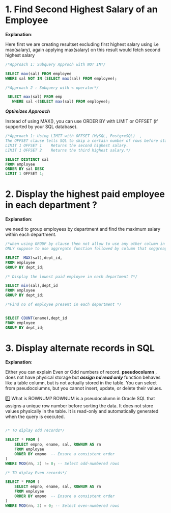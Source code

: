# 1.  Find Second Highest Salary of an Employee
**Explanation**:



Here first we are creating resultset  excluding first highest salary using i.e max(salary),
again applying max(salary) on this result would fetch second highest salary

```sql
/*Approach 1: Subquery Approch with NOT IN*/

SELECT max(sal) FROM employee
WHERE sal NOT IN (SELECT max(sal) FROM employee);

/*Approach 2 : Subquery with < operator*/

 SELECT max(sal) FROM emp
   WHERE sal <(SELECT max(sal) FROM employee);
 ```

***Optimizes Approach***

Instead of using MAX(), you can use ORDER BY with LIMIT or OFFSET (if supported by your SQL database).



```sql
/*Approach 1: Using LIMIT with OFFSET (MySQL, PostgreSQL)  ,
The OFFSET clause tells SQL to skip a certain number of rows before starting to return results.
LIMIT 1 OFFSET 1	Returns the second highest salary.
LIMIT 1 OFFSET 2	Returns the third highest salary.*/

SELECT DISTINCT sal 
FROM employee
ORDER BY sal DESC 
LIMIT 1 OFFSET 1;

```


# 2. Display the highest paid employee in each department ?

**Explanation**:

we need to group employees by department and find the maximum salary within each department.

```sql
/*when using GROUP by clause then not allow to use any other column in select
ONLY suppose to use aggregate function followed by column that seggreagating*/

SELECT  MAX(sal),dept_id,
FROM employee 
GROUP BY dept_id;

/* Display the lowest paid employee in each department ?*/

SELECT min(sal),dept_id
FROM employee
GROUP BY dept_id;

/*Find no of employee present in each department */


SELECT COUNT(ename),dept_id
FROM employee
GROUP BY dept_id;

```

# 3. Display alternate records in SQL

**Explanation**:

Either you can explain Even or Odd numbers of record.
**pseudocolumn** , does not have physical storage but ***assign nd read only*** function behaves like a table column, but is not actually stored in the table. 
You can select from pseudocolumns, but you cannot insert, update, or delete their values.

1️⃣ What is ROWNUM?
ROWNUM is a pseudocolumn in Oracle SQL that assigns a unique row number before sorting the data.
It does not store values physically in the table.
It is read-only and automatically generated when the query is executed.

```sql

/* TO diplay odd records*/

SELECT * FROM (
    SELECT empno, ename, sal, ROWNUM AS rn
    FROM employee 
    ORDER BY empno  -- Ensure a consistent order
) 
WHERE MOD(rn, 2) != 0; -- Select odd-numbered rows

/* TO diplay Even records*/

SELECT * FROM (
    SELECT empno, ename, sal, ROWNUM AS rn
    FROM employee 
    ORDER BY empno  -- Ensure a consistent order
) 
WHERE MOD(rn, 2) = 0; -- Select even-numbered rows


```





